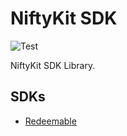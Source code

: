 # NiftyKit SDK

![Test](https://github.com/niftykit-inc/niftykit-sdk/actions/workflows/test.yml/badge.svg)

NiftyKit SDK Library.

## SDKs

* [Redeemable](./packages/redeemable)
